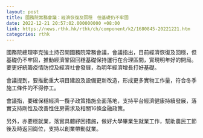```yaml
---
layout: post
title: 國務院常務會議：經濟恢復及回穩　但基礎仍不牢固
date: 2022-12-21 20:57:02.000000000 +08:00
link: https://news.rthk.hk/rthk/ch/component/k2/1680845-20221221.htm
categories: rthk
---
```


國務院總理李克強主持召開國務院常務會議，會議指出，目前經濟恢復及回穩，但基礎仍不牢固，推動經濟鞏固回穩基礎保持運行在合理區間，實現明年好的開局。要更好統籌疫情防控及經濟社會發展，為明年經濟增長打好基礎。

會議提到，要推動重大項目建設及設備更新改造，形成更多實物工作量，符合冬季施工條件的不得停工。

會議指，要確保穩經濟一攬子政策措施全面落地，支持平台經濟健康持續發展，落實支持剛性及改善性住房需求及相關16條金融政策。

另外，亦要穩就業，落實具體紓困措施，做好大學畢業生就業工作，幫助農民工節後及時返回崗位，支持以創業帶動就業。

